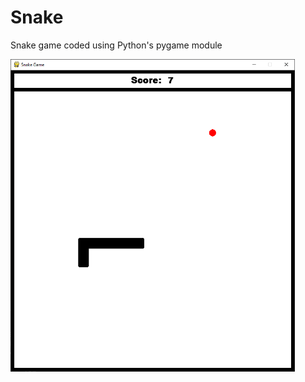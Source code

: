 # Snake
 Snake game coded using Python's pygame module

<img src="Snake_Screenshot.png" Height = 500>
